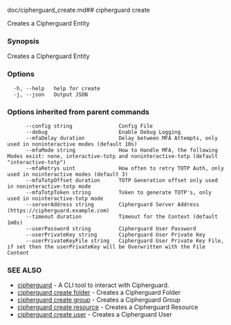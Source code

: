 doc/cipherguard_create.md## cipherguard create

Creates a Cipherguard Entity

### Synopsis

Creates a Cipherguard Entity

### Options

```
  -h, --help   help for create
  -j, --json   Output JSON
```

### Options inherited from parent commands

```
      --config string               Config File
      --debug                       Enable Debug Logging
      --mfaDelay duration           Delay between MFA Attempts, only used in noninteractive modes (default 10s)
      --mfaMode string              How to Handle MFA, the following Modes exist: none, interactive-totp and noninteractive-totp (default "interactive-totp")
      --mfaRetrys uint              How often to retry TOTP Auth, only used in nointeractive modes (default 3)
      --mfaTotpOffset duration      TOTP Generation offset only used in noninteractive-totp mode
      --mfaTotpToken string         Token to generate TOTP's, only used in nointeractive-totp mode
      --serverAddress string        Cipherguard Server Address (https://cipherguard.example.com)
      --timeout duration            Timeout for the Context (default 1m0s)
      --userPassword string         Cipherguard User Password
      --userPrivateKey string       Cipherguard User Private Key
      --userPrivateKeyFile string   Cipherguard User Private Key File, if set then the userPrivateKey will be Overwritten with the File Content
```

### SEE ALSO

* [cipherguard](cipherguard)	 - A CLI tool to interact with Cipherguard.
* [cipherguard create folder](cipherguard_create_folder)	 - Creates a Cipherguard Folder
* [cipherguard create group](cipherguard_create_group)	 - Creates a Cipherguard Group
* [cipherguard create resource](cipherguard_create_resource)	 - Creates a Cipherguard Resource
* [cipherguard create user](cipherguard_create_user)	 - Creates a Cipherguard User

